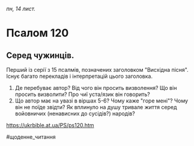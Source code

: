 
_пн, 14 лист._

# Псалом 120

## Серед чужинців.
Перший із серії з 15 псалмів, позначених заголовком "Висхідна пісня". Існує багато перекладів і інтерпретацій цього заголовка.
1. Де перебуває автор? Від чого він просить визволення? Що він просить визволити? Про чиї уста/язик він говорить?
2. Що автор має на увазі в віршах 5-6? Чому каже "горе мені"? Чому він не поїде звідти? Як вплинуло на душу тривале життя серед войовничих (ненависних до сусідів?) народів?

https://ukrbible.at.ua/PS/ps120.htm

#щоденне_читання
